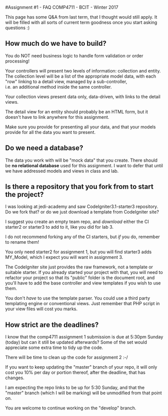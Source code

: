 #Assignment #1 - FAQ
COMP4711 - BCIT - Winter 2017

This page has some Q&A from last term, that I thought would still apply.
It will be filled with all sorts
of current term goodness once you start asking questions :)

## How much do we have to build?

You do NOT need business logic to handle form validation or order processing!

Your controllers will present two levels of information: collection and entity.
The collection level will be a list of the appropriate model data,
with each "row" linking to a detail view, managed by a sub-controller,  
i.e. an additional method inside the same controller.

Your collection views present data only, data-driven, with links to the detail views.

The detail view for an entity should probably be an HTML form, but it doesn't 
have to link anywhere for this assignment.

Make sure you provide for presenting all your data,
and that your models provide for all the data you want to present.

## Do we need a database?

The data you work with will be 
"mock data" that you create.
There should be **no relational database** used for this assignment.
I want to defer that until we have addressed models and views
in class and lab.

## Is there a repository that you fork from to start the project?  
I was looking at jedi-academy and saw CodeIgniter3.1-starter3 repository. Do we fork that?
or do we just download a template from CodeIgniter site?

I suggest you create an empty team repo, and *download* either the CI starter2 or starter3 to add to it, like you did for lab 3.

I do not recommend forking any of the CI starters, but *if* you do, remember to rename them!

You only need starter2 for assignment 1, but you will find starter3 adds MY_Model, which I expect you will want in assignment 3.

The CodeIgniter site just provides the raw framework, not a template or suitable starter.
If you already started your project with that, you will need to refactor your project so that
its "public" folder is the document root, and you'll have to add the base controller
and view templates if you wish to use them.

You don't *have* to use the template parser. You could use a third party templating engine
or conventional views. Just remember that PHP script in your view files will cost you marks.

## How strict are the deadlines?
I know that the comp4711 assignment 1 submission is due at 5:30pm Sunday (today) but can it still be updated afterwards? 
Some of the set would appreciate some extra time to tidy up the code.

There will be time to clean up the code for assignment 2 :-/

If you want to keep updating the "master" branch of your repo, it will only
cost you 10% per day or portion thereof, after the deadline, that has changes.

I am expecting the repo links to be up for 5:30 Sunday, and that the "master" branch (which I will be marking) will be unmodified from that point on.

You are welcome to continue working on the "develop" branch.
